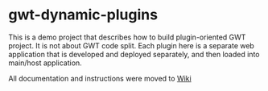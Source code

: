 gwt-dynamic-plugins
===================

This is a demo project that describes how to build plugin-oriented GWT project. It is not about GWT code split. 
Each plugin here is a separate web application that is developed and deployed separately, and then loaded into main/host application.

All documentation and instructions were moved to [Wiki](../../wiki)
